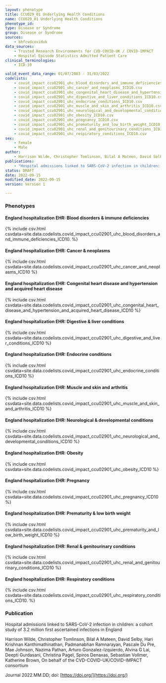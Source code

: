 ```yaml
---
layout: phenotype
title: CCU029_01 Underlying Health Conditions
name: CCU029_01 Underlying Health Conditions
phenotype_id: 
type: Disease or Syndrome
group: Disease or Syndrome
sources:
    - bhfcvdcoviduk
data_sources:
    - Trusted Research Environments for CVD-COVID-UK / COVID-IMPACT
    - Hospital Episode Statistics Admitted Patient Care
clinical_terminologies:
    - ICD-10

valid_event_data_range: 01/07/2003 - 31/03/2022
codelists: 
    - covid_impact_ccu02901_uhc_blood_disorders_and_immune_deficiencies_ICD10.csv
    - covid_impact_ccu02901_uhc_cancer_and_neoplasms_ICD10.csv
    - covid_impact_ccu02901_uhc_congenital_heart_disease_and_hypertension_and_acquired_heart_disease_ICD10.csv
    - covid_impact_ccu02901_uhc_digestive_and_liver_conditions_ICD10.csv
    - covid_impact_ccu02901_uhc_endocrine_conditions_ICD10.csv
    - covid_impact_ccu02901_uhc_muscle_and_skin_and_arthritis_ICD10.csv
    - covid_impact_ccu02901_uhc_neurological_and_developmental_conditions_ICD10.csv
    - covid_impact_ccu02901_uhc_obesity_ICD10.csv
    - covid_impact_ccu02901_uhc_pregnancy_ICD10.csv
    - covid_impact_ccu02901_uhc_prematurity_and_low_birth_weight_ICD10.csv
    - covid_impact_ccu02901_uhc_renal_and_genitourinary_conditions_ICD10.csv
    - covid_impact_ccu02901_uhc_respiratory_conditions_ICD10.csv
sex:
    - Female
    - Male
author: 
    - Harrison Wilde, Christopher Tomlinson, Bilal A Mateen, David Selby, Hari Krishnan Kanthimathinathan, Padmanabhan Ramnarayan, Pascale Du Pre, Mae Johnson, Nazima Pathan, Arturo Gonzalez-Izquierdo, Alvina G Lai, Deepti Gurdasani, Christina Pagel, Spiros Denaxas, Sebastian Vollmer, Katherine Brown, On behalf of the CVD-COVID-UK/COVID-IMPACT consortium
publications:
    - "Hospital admissions linked to SARS-CoV-2 infection in children: a cohort study of 3.2 million first ascertained infections in England"
status: DRAFT
date: 2022-09-15
modified_date: 2022-09-15
version: Version 1

---
```


### Phenotypes

#### England hospitalization EHR: Blood disorders & immune deficiencies  
{% include csv.html csvdata=site.data.codelists.covid_impact_ccu02901_uhc_blood_disorders_and_immune_deficiencies_ICD10. %}
#### England hospitalization EHR: Cancer & neoplasms 
{% include csv.html csvdata=site.data.codelists.covid_impact_ccu02901_uhc_cancer_and_neoplasms_ICD10 %}
#### England hospitalization EHR: Congenital heart disease and hypertension and acquired heart disease 
{% include csv.html csvdata=site.data.codelists.covid_impact_ccu02901_uhc_congenital_heart_disease_and_hypertension_and_acquired_heart_disease_ICD10 %}
#### England hospitalization EHR: Digestive & liver conditions 
{% include csv.html csvdata=site.data.codelists.covid_impact_ccu02901_uhc_digestive_and_liver_conditions_ICD10 %}
#### England hospitalization EHR: Endocrine conditions 
{% include csv.html csvdata=site.data.codelists.covid_impact_ccu02901_uhc_endocrine_conditions_ICD10 %}
#### England hospitalization EHR: Muscle and skin and arthritis 
{% include csv.html csvdata=site.data.codelists.covid_impact_ccu02901_uhc_muscle_and_skin_and_arthritis_ICD10 %}
#### England hospitalization EHR: Neurological & developmental conditions
{% include csv.html csvdata=site.data.codelists.covid_impact_ccu02901_uhc_neurological_and_developmental_conditions_ICD10 %}
#### England hospitalization EHR: Obesity 
{% include csv.html csvdata=site.data.codelists.covid_impact_ccu02901_uhc_obesity_ICD10 %}
#### England hospitalization EHR: Pregnancy 
{% include csv.html csvdata=site.data.codelists.covid_impact_ccu02901_uhc_pregnancy_ICD10 %}
#### England hospitalization EHR: Prematurity & low birth weight 
{% include csv.html csvdata=site.data.codelists.covid_impact_ccu02901_uhc_prematurity_and_low_birth_weight_ICD10 %}
#### England hospitalization EHR: Renal & genitourinary conditions
{% include csv.html csvdata=site.data.codelists.covid_impact_ccu02901_uhc_renal_and_genitourinary_conditions_ICD10 %}
#### England hospitalization EHR: Respiratory conditions 
{% include csv.html csvdata=site.data.codelists.covid_impact_ccu02901_uhc_respiratory_conditions_ICD10. %}

### Publication

Hospital admissions linked to SARS-CoV-2 infection in children: a cohort study of 3.2 million first ascertained infections in England

Harrison  Wilde, Christopher Tomlinson, Bilal A Mateen, David Selby, Hari Krishnan Kanthimathinathan, Padmanabhan Ramnarayan, Pascale Du Pre, Mae Johnson, Nazima Pathan, Arturo Gonzalez-Izquierdo, Alvina G Lai, Deepti Gurdasani, Christina Pagel, Spiros Denaxas, Sebastian Vollmer, Katherine Brown, On behalf of the CVD-COVID-UK/COVID-IMPACT consortium

Journal 2022.MM.DD; doi: [https://doi.org/](https://doi.org/)
